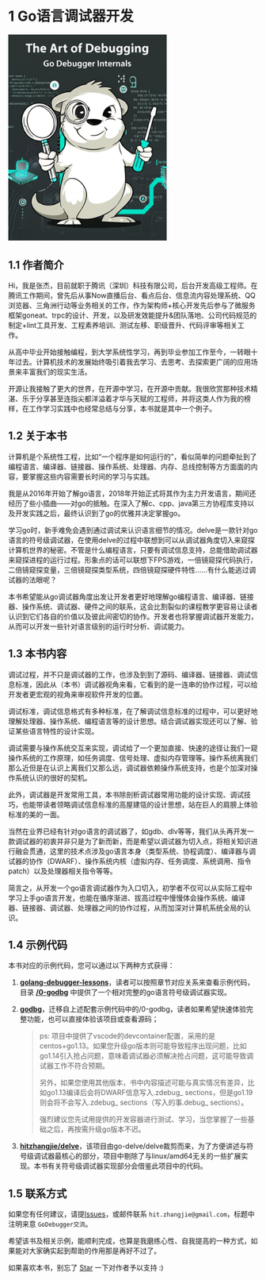 # 1 Go语言调试器开发

<img alt="封面图片" src="bookcover.jpeg" width="320px" />

## 1.1 作者简介

Hi，我是张杰，目前就职于腾讯（深圳）科技有限公司，后台开发高级工程师。在腾讯工作期间，曾先后从事Now直播后台、看点后台、信息流内容处理系统、QQ浏览器、三角洲行动等业务相关的工作，作为架构师+核心开发先后参与了微服务框架goneat、trpc的设计、开发，以及研发效能提升&团队落地、公司代码规范的制定+lint工具开发、工程素养培训、测试左移、职级晋升、代码评审等相关工作。

从高中毕业开始接触编程，到大学系统性学习，再到毕业参加工作至今，一转眼十年过去。计算机技术的发展始终吸引着我去学习、去思考、去探索更广阔的应用场景来丰富我们的现实生活。

开源让我接触了更大的世界，在开源中学习，在开源中贡献。我很欣赏那种技术精湛、乐于分享甚至连指尖都洋溢着才华与天赋的工程师，并将这类人作为我的榜样，在工作学习实践中也经常总结与分享，本书就是其中一个例子。

## 1.2 关于本书

计算机是个系统性工程，比如“一个程序是如何运行的”，看似简单的问题牵扯到了编程语言、编译器、链接器、操作系统、处理器、内存、总线控制等方方面面的内容，要掌握这些内容需要长时间的学习与实践。

我是从2016年开始了解go语言，2018年开始正式将其作为主力开发语言，期间还经历了些小插曲——对go的抵触。在深入了解c、cpp、java第三方协程库支持以及开发实践之后，最终认识到了go的优雅并决定掌握go。

学习go时，新手难免会遇到通过调试来认识语言细节的情况。delve是一款针对go语言的符号级调试器，在使用delve的过程中联想到可以从调试器角度切入来窥探计算机世界的秘密。不管是什么编程语言，只要有调试信息支持，总能借助调试器来窥探进程的运行过程。形象点的话可以联想下FPS游戏，一倍镜窥探代码执行，二倍镜窥探变量，三倍镜窥探类型系统，四倍镜窥探硬件特性……有什么能逃过调试器的法眼呢？

本书希望能从go调试器角度出发让开发者更好地理解go编程语言、编译器、链接器、操作系统、调试器、硬件之间的联系，这会比割裂似的课程教学更容易让读者认识到它们各自的价值以及彼此间密切的协作。开发者也将掌握调试器开发能力，从而可以开发一些针对语言级别的运行时分析、调试能力。

## 1.3 本书内容

调试过程，并不只是调试器的工作，也涉及到到了源码、编译器、链接器、调试信息标准，因此从（本书）调试器视角来看，它看到的是一连串的协作过程，可以给开发者更宏观的视角来审视软件开发的位置。

调试标准，调试信息格式有多种标准，在了解调试信息标准的过程中，可以更好地理解处理器、操作系统、编程语言等的设计思想。结合调试器实现还可以了解、验证某些语言特性的设计实现。

调试需要与操作系统交互来实现，调试给了一个更加直接、快速的途径让我们一窥操作系统的工作原理，如任务调度、信号处理、虚拟内存管理等。操作系统离我们那么近但是在认识上离我们又那么远，调试器依赖操作系统支持，也是个加深对操作系统认识的很好的契机。

此外，调试器是开发常用工具，本书除剖析调试器常用功能的设计实现、调试技巧，也能带读者领略调试信息标准的高屋建瓴的设计思想，站在巨人的肩膀上体验标准的美的一面。

当然在业界已经有针对go语言的调试器了，如gdb、dlv等等，我们从头再开发一款调试器的初衷并非只是为了新而新，而是希望以调试器为切入点，将相关知识进行融会贯通，这里的技术点涉及go语言本身（类型系统、协程调度）、编译器与调试器的协作（DWARF）、操作系统内核（虚拟内存、任务调度、系统调用、指令patch）以及处理器相关指令等等。

简言之，从开发一个go语言调试器作为入口切入，初学者不仅可以从实际工程中学习上手go语言开发，也能在循序渐进、拔高过程中慢慢体会操作系统、编译器、链接器、调试器、处理器之间的协作过程，从而加深对计算机系统全局的认识。

## 1.4 示例代码

本书对应的示例代码，您可以通过以下两种方式获得：

1. [**golang-debugger-lessons**](https://github.com/hitzhangjie/golang-debugger-lessons)，读者可以按照章节对应关系来查看示例代码，目录 [**/0-godbg**](https://github.com/hitzhangjie/golang-debugger-lessons) 中提供了一个相对完整的go语言符号级调试器实现。
2. [**godbg**](https://github.com/hitzhangjie/godbg)，迁移自上述配套示例代码中的/0-godbg，读者如果希望快速体验完整功能，也可以直接体验该项目或查看源码；

   > ps: 项目中提供了vscode的devcontainer配置，采用的是centos+go1.13。如果您升级go版本则可能导致程序出现问题，比如go1.14引入抢占问题，意味着调试器必须解决抢占问题，这可能导致调试器工作不符合预期。
   >
   > 另外，如果您使用其他版本，书中内容描述可能与真实情况有差异，比如go1.13编译后会将DWARF信息写入.zdebug_ sections，但是go1.19则会将不会写入.zdebug_ sections（写入的事.debug_ sections）。
   >
   > 强烈建议您先试用提供的开发容器进行测试、学习，当您掌握了一些基础之后，再按需升级go版本不迟。
   >
3. [**hitzhangjie/delve**](https://github.com/hitzhangjie/tinydbg)，该项目由go-delve/delve裁剪而来，为了方便讲述与符号级调试器最核心的部分，项目中剔除了与linux/amd64无关的一些扩展实现。本书有关符号级调试器实现部分会借鉴此项目中的代码。

## 1.5 联系方式

如果您有任何建议，请提[Issues](https://github.com/hitzhangjie/golang-debugger-book/issues)，或邮件联系 `hit.zhangjie@gmail.com`，标题中注明来意 `GoDebugger交流`。

希望该书及相关示例，能顺利完成，也算是我磨练心性、自我提高的一种方式，如果能对大家确实起到帮助的作用那是再好不过了。

如果喜欢本书，别忘了 [Star](https://github.com/hitzhangjie/golang-debugger-book) 一下对作者予以支持 :)
